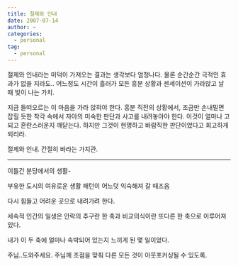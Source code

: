 ```yaml
---
title: 절제와 인내
date: 2007-07-14
author: ~
categories:
  - personal
tag:
  - personal
---
```




절제와 인내라는 미덕이 가져오는 결과는 생각보다 엄청나다. 물론 순간순간 극적인 효과가 없을 지라도.. 어느정도 시간이 흘러가 모든 흥분 상황과 센세이션이 가라앉고 날 때 빛이 나는 가치.

지금 들떠오르는 이 마음을 가라 앉혀야 한다. 흥분 직전의 상황에서, 조금만 손내밀면 잡힐 듯한 착각 속에서 자아의 미숙한 판단과 사고를 내려놓아야 한다. 이것이 얼마나 고되고 혼란스러운지 깨닫는다. 하지만 그것이 현명하고 바람직한 판단이었다고 회고하게 되리라.

절제와 인내. 간절히 바라는 가치관.

---

이틀간 분당에서의 생활-

부유한 도시의 여유로운 생활 패턴이 어느덧 익숙해져 갈 때즈음

다시 힘들고 어려운 곳으로 내려가려 한다.

세속적 인간의 일생은 안락의 추구란 한 축과 비교의식이란 또다른 한 축으로 이루어져 있다. 

내가 이 두 축에 얼마나 속박되어 있는지 느끼게 된 몇 일이었다.

주님..도와주세요. 주님께 초점을 맞춰 다른 모든 것이 아웃포커싱될 수 있도록.



 






